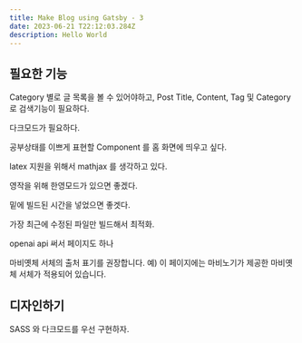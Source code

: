 ```yaml
---
title: Make Blog using Gatsby - 3
date: 2023-06-21 T22:12:03.284Z
description: Hello World
---
```



## 필요한 기능

Category 별로 글 목록을 볼 수 있어야하고, Post Title, Content, Tag 및 Category 로 검색기능이 필요하다.

다크모드가 필요하다.

공부상태를 이쁘게 표현할 Component 를 홈 화면에 띄우고 싶다.

latex 지원을 위해서 mathjax 를 생각하고 있다.

영작을 위해 한영모드가 있으면 좋겠다. 

밑에 빌드된 시간을 넣었으면 좋겟다.

가장 최근에 수정된 파일만 빌드해서 최적화.

openai api 써서 페이지도 하나

마비옛체 서체의 출처 표기를 권장합니다. 예) 이 페이지에는 마비노기가 제공한 마비옛체 서체가 적용되어 있습니다.

## 디자인하기

SASS 와 다크모드를 우선 구현하자.

